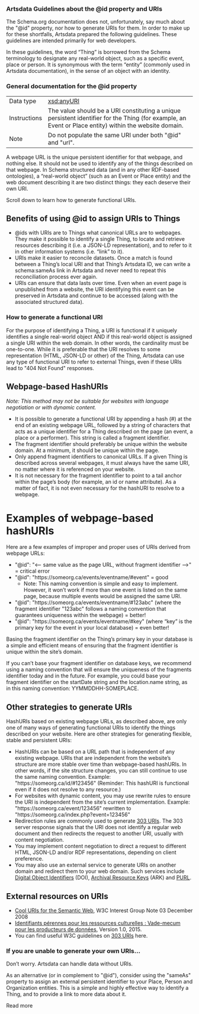### Artsdata Guidelines about the @id property and URIs

The Schema.org documentation does not, unfortunately, say much about the "@id" property, nor how to generate URIs for them. In order to make up for these shortfalls, Artsdata prepared the following guidelines. These guidelines are intended primarily for web developers.

In these guidelines, the word “Thing” is borrowed from the Schema terminology to designate any real-world object, such as a specific event, place or person. It is synonymous with the term “entity” (commonly used in Artsdata documentation), in the sense of an object with an identity.

### General documentation for the @id property

|  |  |
| ---------- | --------------------------------- |
| Data type | [xsd:anyURI](https://www.datypic.com/sc/xsd/t-xsd_anyURI.html) |
| Instructions | The value should be a URI constituting a unique persistent identifier for the Thing (for example, an Event or Place entity) within the website domain. |
| Note | Do not populate the same URI under both "@id" and "url". |

A webpage URL is the unique persistent identifier for that webpage, and nothing else. It should not be used to identify any of the things described on that webpage. In Schema structured data (and in any other RDF-based ontologies), a “real-world object” (such as an Event or Place entity) and the web document describing it are two distinct things: they each deserve their own URI. 

Scroll down to learn how to generate functional URIs.


## Benefits of using @id to assign URIs to Things

* @ids with URIs are to Things what canonical URLs are to webpages. They make it possible to identify a single Thing, to locate and retrieve resources describing it (i.e. a JSON-LD representation), and to refer to it in other information systems (i.e. “link” to it).
* URIs make it easier to reconcile datasets. Once a match is found between a Thing’s local URI and that Thing’s Artsdata ID, we can write a schema:sameAs link in Artsdata and never need to repeat this reconciliation process ever again.
* URIs can ensure that data lasts over time. Even when an event page is unpublished from a website, the URI identifying this event can be preserved in Artsdata and continue to be accessed (along with the associated structured data).
  
### How to generate a functional URI

For the purpose of identifying a Thing, a URI is functional if it uniquely identifies a single real-world object AND if this real-world object is assigned a single URI within the web domain. In other words, the cardinality must be one-to-one. While it is preferable that the URI resolves to some representation (HTML, JSON-LD or other) of the Thing, Artsdata can use any type of functional URI to refer to external Things, even if these URIs lead to "404 Not Found" responses.

## Webpage-based HashURIs

*Note: This method may not be suitable for websites with language negotiation or with dynamic content.*

* It is possible to generate a functional URI by appending a hash (#) at the end of an existing webpage URL, followed by a string of characters that acts as a unique identifier for a Thing described on the page (an event, a place or a performer). This string is called a fragment identifier.
* The fragment identifier should preferably be unique within the website domain. At a minimum, it should be unique within the page.
* Only append fragment identifiers to canonical URLs. If a given Thing is described across several webpages, it must always have the same URI, no matter where it is referenced on your website.
* It is not necessary for the fragment identifier to point to a tail anchor within the page’s body (for example, an id or name attribute). As a matter of fact, it is not even necessary for the hashURI to resolve to a webpage.

# Examples of webpage-based hashURIs

Here are a few examples of improper and proper uses of URIs derived from webpage URLs:

* "@id": "<-- same value as the page URL, without fragment identifier -->" = critical error
* "@id": "<span>https://</span>someorg.ca/events/eventname/#event" = good 
  * Note: This naming convention is simple and easy to implement. However, it won’t work if more than one event is listed on the same page, because multiple events would be assigned the same URI.
* "@id": "<span>https://</span>someorg.ca/events/eventname/#123abc" 
(where the fragment identifier "123abc" follows a naming convention that guarantees  uniqueness within the webpage) = better!
* "@id": "<span>https://</span>someorg.ca/events/eventname/#key" 
(where “key” is the primary key for the event in your local database) = even better!

Basing the fragment identifier on the Thing’s primary key in your database is a simple and efficient means of ensuring that the fragment identifier is unique within the site’s domain.

If you can’t base your fragment identifier on database keys, we recommend using a naming convention that will ensure the uniqueness of the fragments identifier today and in the future. For example, you could base your fragment identifier on the startDate string and the location.name string, as in this naming convention: YYMMDDHH-SOMEPLACE.

## Other strategies to generate URIs

HashURIs based on existing webpage URLs, as described above, are only one of many ways of generating functional URIs to identify the things described on your website. Here are other strategies for generating flexible, stable and persistent URIs:

* HashURIs can be based on a URL path that is independent of any existing webpage. URIs that are independent from the website’s structure are more stable over time than webpage-based hashURIs. In other words, if the site structure changes, you can still continue to use the same naming convention. 
  Example: "<span>https://</span>someorg.ca/id/#123456" 
  (Reminder: This hashURI is functional even if it does not resolve to any resource.)
* For websites with dynamic content, you may use rewrite rules to ensure the URI is independent from the site’s current implementation. 
  Example: "<span>https://</span>someorg.ca/event/123456" rewritten to "<span>https://</span>someorg.ca/index.php?event=123456"
* Redirection rules are commonly used to generate [303 URIs](https://en.wikipedia.org/wiki/HTTP_303). The 303 server response signals that the URI does not identify a regular web document and then redirects the request to another URI, usually with content negotiation.
* You may implement content negotiation to direct a request to different HTML, JSON-LD and/or RDF representations, depending on client preference.
* You may also use an external service to generate URIs on another domain and redirect them to your web domain. Such services include [Digital Object Identifiers](https://www.doi.org/) (DOI), [Archival Resource Keys](https://arks.org/) (ARK) and [PURL](https://purl.archive.org/).

## External resources on URIs
* [Cool URIs for the Semantic Web](https://www.w3.org/TR/cooluris/), W3C Interest Group Note 03 December 2008
* [Identifiants pérennes pour les ressources culturelles : Vade-mecum pour les producteurs de données](https://www.culture.gouv.fr/Espace-documentation/Publications-revues/Identifiants-perennes-pour-les-ressources-numeriques), Version 1.0, 2015.
* You can find useful W3C guidelines on [303 URIs](https://www.w3.org/TR/cooluris/) here.


### If you are unable to generate your own URIs…
Don’t worry. Artsdata can handle data without URIs.

As an alternative (or in complement to "@id"), consider using the "sameAs" property to assign an external persistent identifier to your Place, Person and Organization entities. This is a simple and highly effective way to identify a Thing, and to provide a link to more data about it.

Read more

